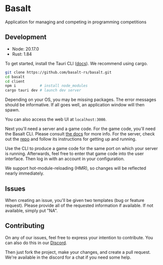 # Basalt

Application for managing and competing in programming competitions

## Development

- Node: 20.17.0
- Rust: 1.84

To get started, install the Tauri CLI
([docs](https://v2.tauri.app/reference/cli/)). We recommend using
cargo.

```sh
git clone https://github.com/basalt-rs/basalt.git
cd basalt
cd client
npm i           # install node_modules
cargo tauri dev # launch dev server
```

Depending on your OS, you may be missing packages. The error messages
should be informative. If all goes well, an application window will
then spawn.

You can also access the web UI at `localhost:3000`.

Next you'll need a server and a game code. For the game code, you'll
need the Basalt CLI. Please consult
[the docs](https://basalt.rs/getting-started/connecting.html) for
more info. For the server, check out the
[repo](https://github.com/basalt-rs/basalt-server) and follow its
instructions for getting up and running.

Use the CLI to produce a game code for the same port on which your
server is running. Afterwards, feel free to enter that game code into
the user interface. Then log in with an account in your configuration.

We support hot-module-reloading (HMR), so changes will be reflected
nearly immediately.

## Issues

When creating an issue, you'll be given two templates
(bug or feature request). Please provide all of the requested
information if available. If not available, simply put "NA".

## Contributing

On any of our issues, feel free to express your intention to
contribute. You can also do this in our
[Discord](https://discord.gg/jTGXMPgp6J).

Then just fork the project, make your changes, and create a pull
request. We're available in the discord for a chat if you need some
help.
